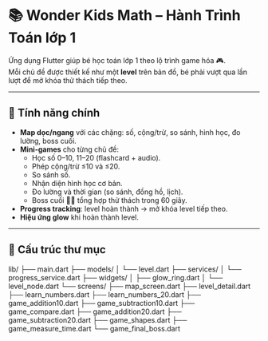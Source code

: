 # 📚 Wonder Kids Math – Hành Trình Toán lớp 1

Ứng dụng Flutter giúp bé học toán lớp 1 theo lộ trình game hóa 🎮.  
Mỗi chủ đề được thiết kế như một **level** trên bản đồ, bé phải vượt qua lần lượt để mở khóa thử thách tiếp theo.

---

## 🚀 Tính năng chính

- **Map dọc/ngang** với các chặng: số, cộng/trừ, so sánh, hình học, đo lường, boss cuối.
- **Mini-games** cho từng chủ đề:
    - Học số 0–10, 11–20 (flashcard + audio).
    - Phép cộng/trừ ≤10 và ≤20.
    - So sánh số.
    - Nhận diện hình học cơ bản.
    - Đo lường và thời gian (so sánh, đồng hồ, lịch).
    - Boss cuối 🏰🐉 tổng hợp thử thách trong 60 giây.
- **Progress tracking**: level hoàn thành → mở khóa level tiếp theo.
- **Hiệu ứng glow** khi hoàn thành level.

---

## 📂 Cấu trúc thư mục
lib/
├── main.dart
├── models/
│ └── level.dart
├── services/
│ └── progress_service.dart
├── widgets/
│ ├── glow_ring.dart
│ └── level_node.dart
└── screens/
├── map_screen.dart
├── level_detail.dart
├── learn_numbers.dart
├── learn_numbers_20.dart
├── game_addition10.dart
├── game_subtraction10.dart
├── game_compare.dart
├── game_addition20.dart
├── game_subtraction20.dart
├── game_shapes.dart
├── game_measure_time.dart
└── game_final_boss.dart